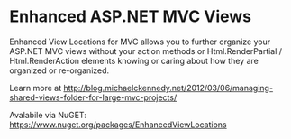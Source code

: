 Enhanced ASP.NET MVC Views
==================

Enhanced View Locations for MVC allows you to further organize your ASP.NET MVC views without your action methods or Html.RenderPartial / Html.RenderAction elements knowing or caring about how they are organized or re-organized.

Learn more at http://blog.michaelckennedy.net/2012/03/06/managing-shared-views-folder-for-large-mvc-projects/

Avalabile via NuGET: https://www.nuget.org/packages/EnhancedViewLocations
